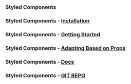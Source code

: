 ### Styled Components

### Styled Components - [Installation](https://styled-components.com/docs/basics#installation)

### Styled Components - [Getting Started](https://styled-components.com/docs/basics#getting-started)

### Styled Components - [Adapting Based on Props](https://styled-components.com/docs/basics#adapting-based-on-props)

### Styled Components - [Docs](https://styled-components.com/docs)

### Styled Components - [GIT REPO](https://github.com/styled-components/styled-components)